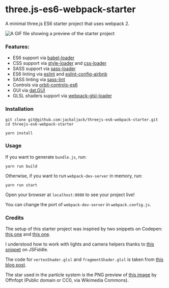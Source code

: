 # three.js-es6-webpack-starter
A minimal three.js ES6 starter project that uses webpack 2.

![A GIF file showing a preview of the starter project](https://github.com/jackaljack/threejs-es6-webpack-starter/blob/master/preview.gif "A scene with a spotlight, a directional light, a particle system, a custom material and several helpers.")

### Features:

* ES6 support via [babel-loader](https://github.com/babel/babel-loader)
* CSS support via [style-loader](https://github.com/webpack-contrib/style-loader)
and [css-loader](https://github.com/webpack-contrib/css-loader)
* SASS support via [sass-loader](https://github.com/jtangelder/sass-loader)
* ES6 linting via [eslint](https://www.npmjs.com/package/eslint) and
[eslint-config-airbnb](https://www.npmjs.com/package/eslint-config-airbnb)
* SASS linting via [sass-lint](https://www.npmjs.com/package/sass-lint)
* Controls via [orbit-controls-es6](https://www.npmjs.com/package/orbit-controls-es6)
* GUI via [dat.GUI](https://github.com/dataarts/dat.gui)
* GLSL shaders support via [webpack-glsl-loader](https://www.npmjs.com/package/webpack-glsl-loader)

### Installation

```
git clone git@github.com:jackaljack/threejs-es6-webpack-starter.git
cd threejs-es6-webpack-starter

yarn install
```

### Usage

If you want to generate `bundle.js`, run:

```
yarn run build
```

Otherwise, if you want to run `webpack-dev-server` in memory, run:

```
yarn run start
```

Open your browser at `localhost:8080` to see your project live!

You can change the port of `webpack-dev-server` in `webpack.config.js`.


### Credits

The setup of this starter project was inspired by two snippets on Codepen: [this one](http://codepen.io/mo4_9/pen/VjqRQX) and [this one](https://codepen.io/iamphill/pen/jPYorE).

I understood how to work with lights and camera helpers thanks to
[this snippet](http://jsfiddle.net/f17Lz5ux/5131/) on JSFiddle.

The code for `vertexShader.glsl` and `fragmentShader.glsl` is taken from
[this blog post](http://blog.cjgammon.com/threejs-custom-shader-material).

The star used in the particle system is the PNG preview of [this image](https://commons.wikimedia.org/wiki/File:Star_icon-72a7cf.svg) by Offnfopt
(Public domain or CC0, via Wikimedia Commons).